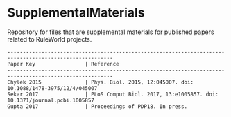 # SupplementalMaterials
Repository for files that are supplemental materials for published papers related to RuleWorld projects.

```
--------------------------------------------------------------------------------------------------------
Paper Key                | Reference
--------------------------------------------------------------------------------------------------------
Chylek 2015              | Phys. Biol. 2015, 12:045007. doi: 10.1088/1478-3975/12/4/045007 
Sekar 2017               | PLoS Comput Biol. 2017, 13:e1005857. doi: 10.1371/journal.pcbi.1005857
Gupta 2017               | Proceedings of PDP18. In press.
```
